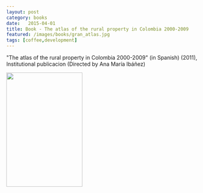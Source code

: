 ```yaml
---
layout: post
category: books
date:   2015-04-01
title: Book - The atlas of the rural property in Colombia 2000-2009
featured: /images/books/gran_atlas.jpg
tags: [coffee,development]
---
```

"The atlas of the rural property in Colombia 2000-2009" (in Spanish) (2011), Institutional publicacion (Directed by  Ana María Ibáñez)

<img src="{{ site.baseurl }}/images/books/gran_atlas.jpg" class="left image" width="200" height="300">

<!-- [Download](https://www.researchgate.net/publication/237428231_Atlas_de_la_Distribution_de_la_Propiedad_Rural_en_Colombia)
=======
 -->